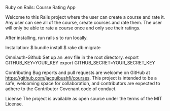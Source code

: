 Ruby on Rails: Course Rating App

Welcome to this Rails project where the user can create a course and rate it.  Any user can see all of the course, create courses and rate them.  The user will only be able to rate a course once and only see their ratings.

After installing, run rails s to run locally.

Installation:
$ bundle install
$ rake db:migrate

Omniauth-Github
Set up an .env file in the root directory.
export GITHUB_KEY=YOUR_KEY
export GITHUB_SECRET=YOUR_SECRET_KEY


Contributing
Bug reports and pull requests are welcome on GitHub at https://github.com/jacquibushfi/courses. This project is intended to be a safe, welcoming space for collaboration, and contributors are expected to adhere to the Contributor Covenant code of conduct.

License
The project is available as open source under the terms of the MIT License.



